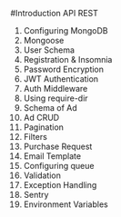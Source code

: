#Introduction  API REST

1.  Configuring MongoDB
2.  Mongoose
3.  User Schema
4.  Registration & Insomnia
5.  Password Encryption
6.  JWT Authentication
7.  Auth Middleware
8.  Using require-dir
9.  Schema of Ad
10. Ad CRUD
11. Pagination
12. Filters
13. Purchase Request
14. Email Template
15. Configuring queue
16. Validation
17. Exception Handling
18. Sentry
19. Environment Variables
